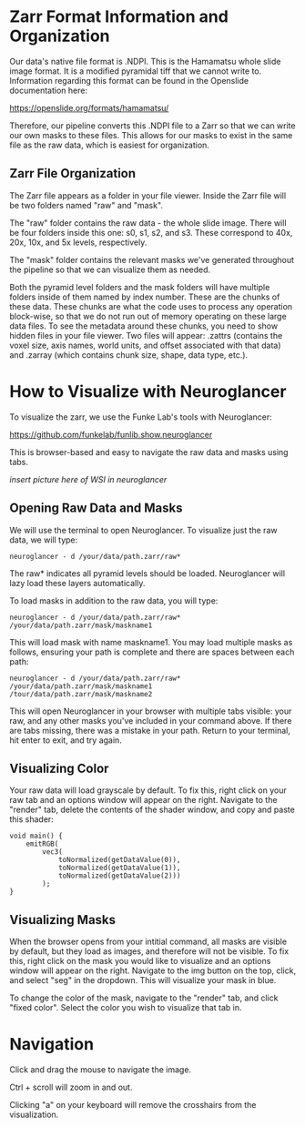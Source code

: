 # Zarr Format Information and Organization
Our data's native file format is .NDPI.  This is the Hamamatsu whole slide image format.  It is a modified pyramidal tiff that we cannot write to.  Information regarding this format can be found in the Openslide documentation here:

https://openslide.org/formats/hamamatsu/

Therefore, our pipeline converts this .NDPI file to a Zarr so that we can write our own masks to these files.  This allows for our masks to exist in the same file as the raw data, which is easiest for organization.

## Zarr File Organization
The Zarr file appears as a folder in your file viewer.  Inside the Zarr file will be two folders named "raw" and "mask".  

The "raw" folder contains the raw data - the whole slide image.  There will be four folders inside this one: s0, s1, s2, and s3.  These correspond to 40x, 20x, 10x, and 5x levels, respectively.

The "mask" folder contains the relevant masks we've generated throughout the pipeline so that we can visualize them as needed. 

Both the pyramid level folders and the mask folders will have multiple folders inside of them named by index number.  These are the chunks of these data.  These chunks are what the code uses to process any operation block-wise, so that we do not run out of memory operating on these large data files. To see the metadata around these chunks, you need to show hidden files in your file viewer.  Two files will appear: .zattrs (contains the voxel size, axis names, world units, and offset associated with that data) and .zarray (which contains chunk size, shape, data type, etc.).

# How to Visualize with Neuroglancer 
To visualize the zarr, we use the Funke Lab's tools with Neuroglancer:

https://github.com/funkelab/funlib.show.neuroglancer

This is browser-based and easy to navigate the raw data and masks using tabs. 

*insert picture here of WSI in neuroglancer* 

## Opening Raw Data and Masks

We will use the terminal to open Neuroglancer.  To visualize just the raw data, we will type:

``` 
neuroglancer - d /your/data/path.zarr/raw*
```

The raw* indicates all pyramid levels should be loaded.  Neuroglancer will lazy load these layers automatically.

To load masks in addition to the raw data, you will type: 

``` 
neuroglancer - d /your/data/path.zarr/raw* /your/data/path.zarr/mask/maskname1 
```

This will load mask with name maskname1.  You may load multiple masks as follows, ensuring your path is complete and there are spaces between each path:

``` 
neuroglancer - d /your/data/path.zarr/raw* /your/data/path.zarr/mask/maskname1 /tour/data/path.zarr/mask/maskname2
```

This will open Neuroglancer in your browser with multiple tabs visible: your raw, and any other masks you've included in your command above.  If there are tabs missing, there was a mistake in your path.  Return to your terminal, hit enter to exit, and try again.

## Visualizing Color

Your raw data will load grayscale by default.  To fix this, right click on your raw tab and an options window will appear on the right.  Navigate to the "render" tab, delete the contents of the shader window, and copy and paste this shader: 

```
void main() {
    emitRGB(
        vec3(
            toNormalized(getDataValue(0)),
            toNormalized(getDataValue(1)),
            toNormalized(getDataValue(2)))
        );
}

```

## Visualizing Masks

When the browser opens from your intitial command, all masks are visible by default, but they load as images, and therefore will not be visible.  To fix this, right click on the mask you would like to visualize and an options window will appear on the right.  Navigate to the img button on the top, click, and select "seg" in the dropdown.  This will visualize your mask in blue.

To change the color of the mask, navigate to the "render" tab, and click "fixed color". Select the color you wish to visualize that tab in. 

# Navigation
Click and drag the mouse to navigate the image.

Ctrl + scroll will zoom in and out.

Clicking "a" on your keyboard will remove the crosshairs from the visualization. 
